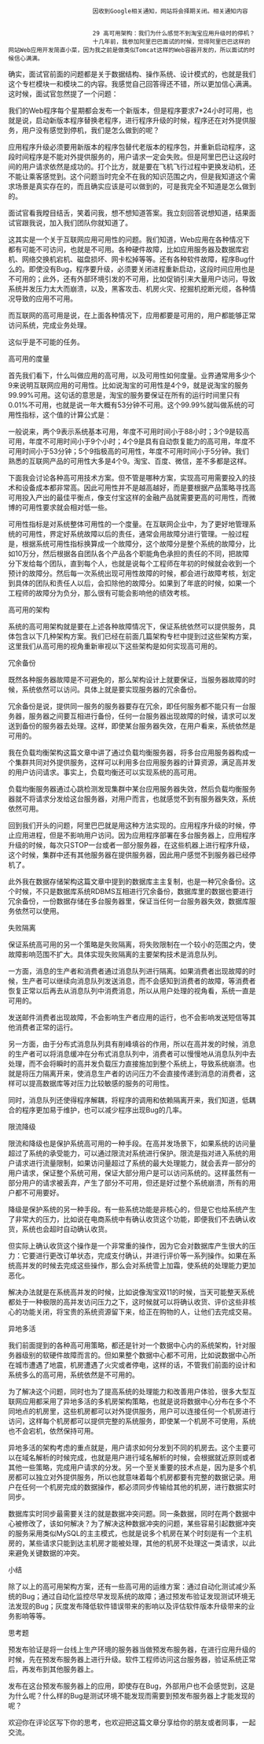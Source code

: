 
                            
                            因收到Google相关通知，网站将会择期关闭。相关通知内容
                            
                            
                            29 高可用架构：我们为什么感觉不到淘宝应用升级时的停机？
                            十几年前，我参加阿里巴巴面试的时候，觉得阿里巴巴这样的网站Web应用开发简直小菜，因为我之前是做类似Tomcat这样的Web容器开发的，所以面试的时候信心满满。

确实，面试官前面的问题都是关于数据结构、操作系统、设计模式的，也就是我们这个专栏模块一和模块二的内容。我感觉自己回答得还不错，所以更加信心满满。这时候，面试官忽然提了一个问题：

我们的Web程序每个星期都会发布一个新版本，但是程序要求7*24小时可用，也就是说，启动新版本程序替换老程序，进行程序升级的时候，程序还在对外提供服务，用户没有感觉到停机，我们是怎么做到的呢？

应用程序升级必须要用新版本的程序包替代老版本的程序包，并重新启动程序，这段时间程序是不能对外提供服务的，用户请求一定会失败。但是阿里巴巴让这段时间的用户请求依然是成功的。打个比方，就是要在飞机飞行过程中更换发动机，还不能让乘客感觉到。这个问题当时完全不在我的知识范围之内，但是我知道这个需求场景是真实存在的，而且确实应该是可以做到的，可是我完全不知道是怎么做到的。

面试官看我瞠目结舌，笑着问我，想不想知道答案。我立刻回答说想知道，结果面试官跟我说，加入我们团队你就知道了。

这其实是一个关于互联网应用可用性的问题。我们知道，Web应用在各种情况下都有可能不可访问，也就是不可用。各种硬件故障，比如应用服务器及数据库宕机、网络交换机宕机、磁盘损坏、网卡松掉等等。还有各种软件故障，程序Bug什么的。即使没有Bug，程序要升级，必须要关闭进程重新启动，这段时间应用也是不可用的；此外，还有外部环境引发的不可用，比如促销引来大量用户访问，导致系统并发压力太大而崩溃，以及，黑客攻击、机房火灾、挖掘机挖断光缆，各种情况导致的应用不可用。

而互联网的高可用是说，在上面各种情况下，应用都要是可用的，用户都能够正常访问系统，完成业务处理。

这似乎是不可能的任务。

高可用的度量

首先我们看下，什么叫做应用的高可用，以及可用性如何度量。业界通常用多少个9来说明互联网应用的可用性。比如说淘宝的可用性是4个9，就是说淘宝的服务99.99%可用。这句话的意思是，淘宝的服务要保证在所有的运行时间里只有0.01%不可用，也就是说一年大概有53分钟不可用。这个99.99%就叫做系统的可用性指标，这个值的计算公式是：



一般说来，两个9表示系统基本可用，年度不可用时间小于88小时；3个9是较高可用，年度不可用时间小于9个小时；4个9是具有自动恢复能力的高可用，年度不可用时间小于53分钟；5个9指极高的可用性，年度不可用时间小于5分钟。我们熟悉的互联网产品的可用性大多是4个9。淘宝、百度、微信，差不多都是这样。

下面我会讨论各种高可用技术方案。但不管是哪种方案，实现高可用需要投入的技术和设备成本都非常高。因此可用性并不是越高越好，而是要根据产品策略寻找高可用投入产出的最佳平衡点，像支付宝这样的金融产品就需要更高的可用性，而微博的可用性要求就会相对低一些。

可用性指标是对系统整体可用性的一个度量。在互联网企业中，为了更好地管理系统的可用性，界定好系统故障以后的责任，通常会用故障分进行管理。一般过程是，根据系统可用性指标换算成一个故障分，这个故障分是整个系统的故障分，比如10万分，然后根据各自团队各个产品各个职能角色承担的责任的不同，把故障分下发给每个团队，直到每个人，也就是说每个工程师在年初的时候就会收到一个预计的故障分。然后每一次系统出现可用性故障的时候，都会进行故障考核，划定到具体的团队和责任人以后，会扣除他的故障分。如果到了年底的时候，如果一个工程师的故障分为负分，那么很有可能会影响他的绩效考核。



高可用的架构

系统的高可用架构就是要在上述各种故障情况下，保证系统依然可以提供服务，具体包含以下几种架构方案。我们已经在前面几篇架构专栏中提到过这些架构方案，这里我们从高可用的视角重新审视以下这些架构是如何实现高可用的。

冗余备份

既然各种服务器故障是不可避免的，那么架构设计上就要保证，当服务器故障的时候，系统依然可以访问。具体上就是要实现服务器的冗余备份。

冗余备份是说，提供同一服务的服务器要存在冗余，即任何服务都不能只有一台服务器，服务器之间要互相进行备份，任何一台服务器出现故障的时候，请求可以发送到备份的服务器去处理。这样，即使某台服务器失效，在用户看来，系统依然是可用的。

我在负载均衡架构这篇文章中讲了通过负载均衡服务器，将多台应用服务器构成一个集群共同对外提供服务，这样可以利用多台应用服务器的计算资源，满足高并发的用户访问请求。事实上，负载均衡还可以实现系统的高可用。



负载均衡服务器通过心跳检测发现集群中某台应用服务器失效，然后负载均衡服务器就不将请求分发给这台服务器，对用户而言，也就感觉不到有服务器失效，系统依然可用。

回到我们开头的问题，阿里巴巴就是用这种方法实现的。应用程序升级的时候，停止应用进程，但是不影响用户访问。因为应用程序部署在多台服务器上，应用程序升级的时候，每次只STOP一台或者一部分服务器，在这些机器上进行程序升级，这个时候，集群中还有其他服务器在提供服务器，因此用户感觉不到服务器已经停机了。

此外我在数据存储架构这篇文章中提到的数据库主主复制，也是一种冗余备份。这个时候，不只是数据库系统RDBMS互相进行冗余备份，数据库里的数据也要进行冗余备份，一份数据存储在多台服务器里，保证当任何一台服务器失效，数据库服务依然可以使用。

失败隔离

保证系统高可用的另一个策略是失败隔离，将失败限制在一个较小的范围之内，使故障影响范围不扩大。具体实现失败隔离的主要架构技术是消息队列。

一方面，消息的生产者和消费者通过消息队列进行隔离。如果消费者出现故障的时候，生产者可以继续向消息队列发送消息，而不会感知到消费者的故障，等消费者恢复正常以后再去从消息队列中消费消息，所以从用户处理的视角看，系统一直是可用的。

发送邮件消费者出现故障，不会影响生产者应用的运行，也不会影响发送短信等其他消费者正常的运行。



另一方面，由于分布式消息队列具有削峰填谷的作用，所以在高并发的时候，消息的生产者可以将消息缓冲在分布式消息队列中，消费者可以慢慢地从消息队列中去处理，而不会将瞬时的高并发负载压力直接施加到整个系统上，导致系统崩溃。也就是将压力隔离开来，使消息生产者的访问压力不会直接传递到消息的消费者，这样可以提高数据库等对压力比较敏感的服务的可用性。

同时，消息队列还使得程序解耦，将程序的调用和依赖隔离开来，我们知道，低耦合的程序更加易于维护，也可以减少程序出现Bug的几率。

限流降级

限流和降级也是保护系统高可用的一种手段。在高并发场景下，如果系统的访问量超过了系统的承受能力，可以通过限流对系统进行保护。限流是指对进入系统的用户请求进行流量限制，如果访问量超过了系统的最大处理能力，就会丢弃一部分的用户请求，保证整个系统可用，保证大部分用户是可以访问系统的。这样虽然有一部分用户的请求被丢弃，产生了部分不可用，但还是好过整个系统崩溃，所有的用户都不可用要好。

降级是保护系统的另一种手段。有一些系统功能是非核心的，但是它也给系统产生了非常大的压力，比如说在电商系统中有确认收货这个功能，即便我们不去确认收货，系统也会超时自动确认收货。

但实际上确认收货这个操作是一个非常重的操作，因为它会对数据库产生很大的压力：它要进行更改订单状态，完成支付确认，并进行评价等一系列操作。如果在系统高并发的时候去完成这些操作，那么会对系统雪上加霜，使系统的处理能力更加恶化。

解决办法就是在系统高并发的时候，比如说像淘宝双11的时候，当天可能整天系统都处于一种极限的高并发访问压力之下，这时候就可以将确认收货、评价这些非核心的功能关闭，将宝贵的系统资源留下来，给正在购物的人，让他们去完成交易。

异地多活

我们前面提到的各种高可用策略，都还是针对一个数据中心内的系统架构，针对服务器级别的软硬件故障而言的。但如果整个数据中心都不可用，比如说数据中心所在城市遭遇了地震，机房遭遇了火灾或者停电，这样的话，不管我们前面的设计和系统多么的高可用，系统依然是不可用的。

为了解决这个问题，同时也为了提高系统的处理能力和改善用户体验，很多大型互联网应用都采用了异地多活的多机房架构策略，也就是说将数据中心分布在多个不同地点的机房里，这些机房都可以对外提供服务，用户可以连接任何一个机房进行访问，这样每个机房都可以提供完整的系统服务，即使某一个机房不可使用，系统也不会宕机，依然保持可用。

异地多活的架构考虑的重点就是，用户请求如何分发到不同的机房去。这个主要可以在域名解析的时候完成，也就是用户进行域名解析的时候，会根据就近原则或者其他一些策略，完成用户请求的分发。另一个至关重要的技术点是，因为是多个机房都可以独立对外提供服务，所以也就意味着每个机房都要有完整的数据记录。用户在任何一个机房完成的数据操作，都必须同步传输给其他的机房，进行数据实时同步。

数据库实时同步最需要关注的就是数据冲突问题。同一条数据，同时在两个数据中心被修改了，该如何解决？为了解决这种数据冲突的问题，某些容易引起数据冲突的服务采用类似MySQL的主主模式，也就是说多个机房在某个时刻是有一个主机房的，某些请求只能到达主机房才能被处理，其他的机房不处理这一类请求，以此来避免关键数据的冲突。

小结

除了以上的高可用架构方案，还有一些高可用的运维方案：通过自动化测试减少系统的Bug；通过自动化监控尽早发现系统的故障；通过预发布验证发现测试环境无法发现的Bug；灰度发布降低软件错误带来的影响以及评估软件版本升级带来的业务影响等等。

思考题

预发布验证是将一台线上生产环境的服务器当做预发布服务器，在进行应用升级的时候，先在预发布服务器上进行升级。软件工程师访问这台服务器，验证系统正常后，再发布到其他服务器上。



发布在这台预发布服务器上的应用，即使存在Bug，外部用户也不会感觉到，这是为什么呢？什么样的Bug是测试环境不能发现而需要到预发布服务器上才能发现的呢？

欢迎你在评论区写下你的思考，也欢迎把这篇文章分享给你的朋友或者同事，一起交流。

                        
                        
                            